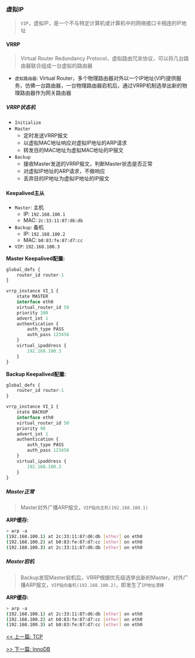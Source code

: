 ### 虚拟IP

> `VIP`，虚拟IP，是一个不与特定计算机或计算机中的网络接口卡相连的IP地址

#### VRRP

> Virtual Router Redundancy Protocol，虚拟路由冗余协议，可以将几台路由器联合组成一台虚拟的路由器

* `虚拟路由器`: Virtual Router，多个物理路由器对外以一个IP地址(VIP)提供服务，仿佛一台路由器，一台物理路由器宕机后，通过VRRP机制选举出新的物理路由器作为网关路由器

##### VRRP状态机

* `Initialize`
* `Master`
    * 定时发送VRRP报文
    * 以虚拟MAC地址响应对虚拟IP地址的ARP请求
    * 转发目的MAC地址为虚拟MAC地址的IP报文
* `Backup`
    * 接收Master发送的VRRP报文，判断Master状态是否正常
    * 对虚拟IP地址的ARP请求，不做响应
    * 丢弃目的IP地址为虚拟IP地址的IP报文

#### Keepalived主从

* `Master`: 主机
    * IP: `192.168.100.1`
    * MAC: `2c:33:11:87:d6:db`
* `Backup`: 备机
    * IP: `192.168.100.2`
    * MAC: `b0:83:fe:87:d7:cc`
* `VIP`: `192.168.100.3`

**Master Keepalived配置:**

```js
global_defs {
    router_id router-1
}

vrrp_instance VI_1 {
    state MASTER
    interface eth0
    virtual_router_id 50
    priority 100
    advert_int 1
    authentication {
        auth_type PASS
        auth_pass 123456
    }
    virtual_ipaddress {
        192.168.100.3
    }
}
```

**Backup Keepalived配置:**

```js
global_defs {
    router_id router-1
}

vrrp_instance VI_1 {
    state BACKUP
    interface eth0
    virtual_router_id 50
    priority 90
    advert_int 1
    authentication {
        auth_type PASS
        auth_pass 123456
    }
    virtual_ipaddress {
        192.168.100.3
    }
}
```

##### Master正常

> Master对外广播ARP报文，`VIP指向主机(192.168.100.1)`

**ARP缓存:**

```bash
> arp -a
(192.168.100.1) at 2c:33:11:87:d6:db [ether] on eth0
(192.168.100.2) at b0:83:fe:87:d7:cc [ether] on eth0
(192.168.100.3) at 2c:33:11:87:d6:db [ether] on eth0
```

##### Master宕机

> Backup发现Master宕机后，VRRP根据优先级选举出新的Master，对外广播ARP报文，`VIP指向备机(192.168.100.2)`，即发生了`IP地址漂移`

**ARP缓存:**

```bash
> arp -a
(192.168.100.1) at 2c:33:11:87:d6:db [ether] on eth0
(192.168.100.2) at b0:83:fe:87:d7:cc [ether] on eth0
(192.168.100.3) at b0:83:fe:87:d7:cc [ether] on eth0
```


[<< 上一篇: TCP](8-网络通信/TCP.md)

[>> 下一篇: InnoDB](9-数据库/InnoDB.md)
